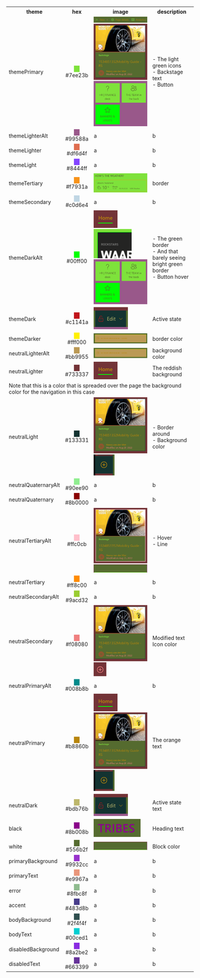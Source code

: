 <table>
    <tr>
        <th>theme</th>
        <th>hex</th>
        <th>image</th>
        <th>description</th>
    </tr>
    <tr>
        <td>themePrimary</td><td style="text-align: center;"><span style="background-color: #7ee23b;">&nbsp;&nbsp;&nbsp;&nbsp;</span><br/> #7ee23b</td><td><img src="./assets/themePrimary.png" alt="alt" /><br/><img src="./assets/neutralSecondary.png" alt="alt" /><br/><img src="./assets/themePrimary btn.png" alt="alt" /></td><td>- The light green icons<br/>- Backstage text<br/>- Button</td>
    </tr>
    <tr>
        <td>themeLighterAlt</td><td style="text-align: center;"><span style="background-color: #99588a;">&nbsp;&nbsp;&nbsp;&nbsp;</span><br/> #99588a</td><td>a</td><td>b</td>
    </tr>
    <tr>
        <td>themeLighter</td><td style="text-align: center;"><span style="background-color: #df6d4f;">&nbsp;&nbsp;&nbsp;&nbsp;</span><br/> #df6d4f</td><td>a</td><td>b</td>
    </tr>
    <tr>
        <td>themeLight</td><td style="text-align: center;"><span style="background-color: #8444ff;">&nbsp;&nbsp;&nbsp;&nbsp;</span><br/> #8444ff</td><td>a</td><td>b</td>
    </tr>
    <tr>
        <td>themeTertiary</td><td style="text-align: center;"><span style="background-color: #f7931a;">&nbsp;&nbsp;&nbsp;&nbsp;</span><br/> #f7931a</td><td><img src="./assets/themeTertiary.png" alt="alt" /></td><td>border</td>
    </tr>
    <tr>
        <td>themeSecondary</td><td style="text-align: center;"><span style="background-color: #c0d6e4;">&nbsp;&nbsp;&nbsp;&nbsp;</span><br/> #c0d6e4</td><td>a</td><td>b</td>
    </tr>
    <tr>
        <td>themeDarkAlt</td><td style="text-align: center;"><span style="background-color: #00ff00;">&nbsp;&nbsp;&nbsp;&nbsp;</span><br/> #00ff00</td><td><img src="./assets/themeDarkAlt.png" alt="alt" /><br/><img src="./assets/themeDarkAlt border.png" alt="alt" /><br/><img src="./assets/themePrimary btn.png" alt="alt" /></td><td>- The green border<br/>- And that barely seeing bright green border<br/>
        - Button hover</td>
    </tr>
    <tr>
        <td>themeDark</td><td style="text-align: center;"><span style="background-color: #c1141a;">&nbsp;&nbsp;&nbsp;&nbsp;</span><br/> #c1141a</td><td><img src="./assets/themeDark.png" alt="alt" /></td><td>Active state</td>
    </tr>
    <tr>
        <td>themeDarker</td><td style="text-align: center;"><span style="background-color: #fff000;">&nbsp;&nbsp;&nbsp;&nbsp;</span><br/> #fff000</td><td><img src="./assets/neutralLighterAlt.png" alt="alt" /></td><td>border color</td>
    </tr>
    <tr>
        <td>neutralLighterAlt</td><td style="text-align: center;"><span style="background-color: #bb9955;">&nbsp;&nbsp;&nbsp;&nbsp;</span><br/> #bb9955</td><td><img src="./assets/neutralLighterAlt.png" alt="alt" /></td><td>background color</td>
    </tr>
    <tr>
        <td>neutralLighter</td><td style="text-align: center;"><span style="background-color: #733337;">&nbsp;&nbsp;&nbsp;&nbsp;</span><br/> #733337</td><td><img src="./assets/themeDarkAlt.png" alt="alt" /></td><td>The reddish background</td>
    </tr>
    <tr>
        <td colspan="4">Note that this is a color that is spreaded over the page the background color for the navigation in this case</td>
    </tr>
    <tr>
        <td>neutralLight</td><td style="text-align: center;"><span style="background-color: #133331;">&nbsp;&nbsp;&nbsp;&nbsp;</span><br/> #133331</td><td><img src="./assets/neutralLight.png" alt="alt" /><br/><img src="./assets/neutralLight icon btn.png" alt="alt" /></td><td>- Border around<br/>- Background color</td>
    </tr>
    <tr>
        <td>neutralQuaternaryAlt</td><td style="text-align: center;"><span style="background-color: #90ee90;">&nbsp;&nbsp;&nbsp;&nbsp;</span><br/> #90ee90</td><td>a</td><td>b</td>
    </tr>
    <tr>
        <td>neutralQuaternary</td><td style="text-align: center;"><span style="background-color: #8b0000;">&nbsp;&nbsp;&nbsp;&nbsp;</span><br/> #8b0000</td><td>a</td><td>b</td>
    </tr>
    <tr>
        <td>neutralTertiaryAlt</td><td style="text-align: center;"><span style="background-color: #ffc0cb;">&nbsp;&nbsp;&nbsp;&nbsp;</span><br/> #ffc0cb</td><td><img src="./assets/neutralTertiaryAlt.png" alt="alt" /><br/><img src="./assets/white.png" alt="alt" /></td><td>- Hover<br/>- Line</td>
    </tr>
    <tr>
        <td>neutralTertiary</td><td style="text-align: center;"><span style="background-color: #ff8c00;">&nbsp;&nbsp;&nbsp;&nbsp;</span><br/> #ff8c00</td><td>a</td><td>b</td>
    </tr>
    <tr>
        <td>neutralSecondaryAlt</td><td style="text-align: center;"><span style="background-color: #9acd32;">&nbsp;&nbsp;&nbsp;&nbsp;</span><br/> #9acd32</td><td>a</td><td>b</td>
    </tr>
    <tr>
        <td>neutralSecondary</td><td style="text-align: center;"><span style="background-color: #f08080;">&nbsp;&nbsp;&nbsp;&nbsp;</span><br/> #f08080</td><td><img src="./assets/neutralSecondary.png" alt="alt" /><br/><img src="./assets/neutralSecondary icon btn.png" alt="alt" /></td><td>Modified text<br/>Icon color</td>
    </tr>
    <tr>
        <td>neutralPrimaryAlt</td><td style="text-align: center;"><span style="background-color: #008b8b;">&nbsp;&nbsp;&nbsp;&nbsp;</span><br/> #008b8b</td><td>a</td><td>b</td>
    </tr>
    <tr>
        <td>neutralPrimary</td><td style="text-align: center;"><span style="background-color: #b8860b;">&nbsp;&nbsp;&nbsp;&nbsp;</span><br/> #b8860b</td><td><img src="./assets/themeDarkAlt.png" alt="alt" /><br/><img src="./assets/neutralSecondary.png" alt="alt" /><br/><img src="./assets/neutralLight icon btn.png" alt="alt" /></td><td>The orange text</td>
    </tr>
    <tr>
        <td>neutralDark</td><td style="text-align: center;"><span style="background-color: #bdb76b;">&nbsp;&nbsp;&nbsp;&nbsp;</span><br/> #bdb76b</td><td><img src="./assets/themeDark.png" alt="alt" /></td><td>Active state text</td>
    </tr>
    <tr>
        <td>black</td><td style="text-align: center;"><span style="background-color: #8b008b;">&nbsp;&nbsp;&nbsp;&nbsp;</span><br/> #8b008b</td><td><img src="./assets/black.png" alt="alt" /></td><td>Heading text</td>
    </tr>
    <tr>
        <td>white</td><td style="text-align: center;"><span style="background-color: #556b2f;">&nbsp;&nbsp;&nbsp;&nbsp;</span><br/> #556b2f</td><td><img src="./assets/white.png" alt="alt" /></td><td>Block color</td>
    </tr>
    <tr>
        <td>primaryBackground</td><td style="text-align: center;"><span style="background-color: #9932cc;">&nbsp;&nbsp;&nbsp;&nbsp;</span><br/> #9932cc</td><td>a</td><td>b</td>
    </tr>
    <tr>
        <td>primaryText</td><td style="text-align: center;"><span style="background-color: #e9967a;">&nbsp;&nbsp;&nbsp;&nbsp;</span><br/> #e9967a</td><td>a</td><td>b</td>
    </tr>
    <tr>
        <td>error</td><td style="text-align: center;"><span style="background-color: #8fbc8f;">&nbsp;&nbsp;&nbsp;&nbsp;</span><br/> #8fbc8f</td><td>a</td><td>b</td>
    </tr>
    <tr>
        <td>accent</td><td style="text-align: center;"><span style="background-color: #483d8b;">&nbsp;&nbsp;&nbsp;&nbsp;</span><br/> #483d8b</td><td>a</td><td>b</td>
    </tr>
    <tr>
        <td>bodyBackground</td><td style="text-align: center;"><span style="background-color: #2f4f4f;">&nbsp;&nbsp;&nbsp;&nbsp;</span><br/> #2f4f4f</td><td>a</td><td>b</td>
    </tr>
    <tr>
        <td>bodyText</td><td style="text-align: center;"><span style="background-color: #00ced1;">&nbsp;&nbsp;&nbsp;&nbsp;</span><br/> #00ced1</td><td>a</td><td>b</td>
    </tr>
    <tr>
        <td>disabledBackground</td><td style="text-align: center;"><span style="background-color: #8a2be2;">&nbsp;&nbsp;&nbsp;&nbsp;</span><br/> #8a2be2</td><td>a</td><td>b</td>
    </tr>
    <tr>
        <td>disabledText</td><td style="text-align: center;"><span style="background-color: #663399;">&nbsp;&nbsp;&nbsp;&nbsp;</span><br/> #663399</td><td>a</td><td>b</td>
    </tr>
</table>​
